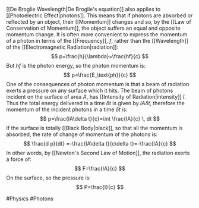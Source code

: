 [[De Broglie Wavelength|De Broglie's equation]] also applies to [[Photoelectric Effect|photons]]. This means that if photons are absorbed or reflected by an object, their [[Momentum]] changes and so, by the [[Law of Conservation of Momentum]], the object suffers an equal and opposite momentum change. It is often more convenient to express the momentum of a photon in terms of the [[Frequency]], $f$, rather than the [[Wavelength]] of the [[Electromagnetic Radiation|radiation]]:
$$
p=\frac{h}{\lambda}=\frac{hf}{c}
$$
But $hf$ is the photon energy, so the photon momentum is:
$$
p=\frac{E_\text{ph}}{c}
$$
One of the consequences of photon momentum is that a beam of radiation exerts a pressure on any surface which it hits. The beam of photons incident on the surface of area $A$, has [[Intensity of Radiation|intensity]] $I$. Thus the total energy delivered in a time $\delta t$ is given by $IA\delta t$, therefore the momentum of the incident photons in a time $\delta t$ is:
$$
p=\frac{IA\delta t}{c}=\int \frac{IA}{c} \, dt 
$$
If the surface is totally [[Black Body|black]], so that all the momentum is absorbed, the rate of change of momentum of the photons is:
$$
\frac{d p}{dt} =-\frac{IA\delta t}{c\delta t}=-\frac{IA}{c}
$$
In other words, by [[Newton's Second Law of Motion]], the radiation exerts a force of:
$$
F=\frac{IA}{c}
$$
On the surface, so the pressure is:
$$
P=\frac{I}{c}
$$

#Physics #Photons 